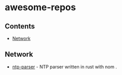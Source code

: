 # awesome-repos

## Contents

- [Network](#network)

## Network
- [ntp-parser](https://github.com/rusticata/ntp-parser) - NTP parser written in rust with nom .

